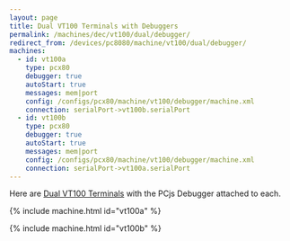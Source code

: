 ```yaml
---
layout: page
title: Dual VT100 Terminals with Debuggers
permalink: /machines/dec/vt100/dual/debugger/
redirect_from: /devices/pc8080/machine/vt100/dual/debugger/
machines:
  - id: vt100a
    type: pcx80
    debugger: true
    autoStart: true
    messages: mem|port
    config: /configs/pcx80/machine/vt100/debugger/machine.xml
    connection: serialPort->vt100b.serialPort
  - id: vt100b
    type: pcx80
    debugger: true
    autoStart: true
    messages: mem|port
    config: /configs/pcx80/machine/vt100/debugger/machine.xml
    connection: serialPort->vt100a.serialPort
---
```


Here are [Dual VT100 Terminals](../) with the PCjs Debugger attached to each. 

{% include machine.html id="vt100a" %}

{% include machine.html id="vt100b" %}
